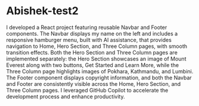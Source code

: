 # Abishek-test2
I developed a React project featuring reusable Navbar and Footer components. The Navbar displays my name on the left and includes a responsive hamburger menu, built with AI assistance, that provides navigation to Home, Hero Section, and Three Column pages, with smooth transition effects. Both the Hero Section and Three Column pages are implemented separately: the Hero Section showcases an image of Mount Everest along with two buttons, Get Started and Learn More, while the Three Column page highlights images of Pokhara, Kathmandu, and Lumbini. The Footer component displays copyright information, and both the Navbar and Footer are consistently visible across the Home, Hero Section, and Three Column pages. I leveraged GitHub Copilot to accelerate the development process and enhance productivity.
